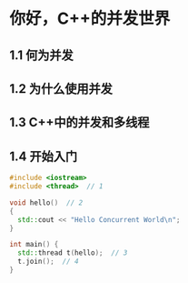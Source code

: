 # 你好，C++的并发世界

## 1.1 何为并发

## 1.2 为什么使用并发

## 1.3 C++中的并发和多线程

## 1.4 开始入门

```cpp
#include <iostream>
#include <thread>  // 1

void hello()  // 2
{
  std::cout << "Hello Concurrent World\n";
}

int main() {
  std::thread t(hello);  // 3
  t.join();  // 4
}
```